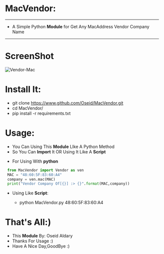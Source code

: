 # MacVendor:
***
 - A Simple Python **Module** for Get Any MacAddress Vendor Company Name
***
# ScreenShot

   ![Vendor-Mac](https://user-images.githubusercontent.com/29546157/48332184-d9274d00-e64a-11e8-8c5b-b800588b271e.png)
   
   
# Install It:
  - git clone https://www.github.com/Oseid/MacVendor.git
  - cd MacVendor/
  - pip install -r requirements.txt

# Usage:
  * You Can Using This **Module** LIke A Python Method
  * So You Can **Import** It OR Using It Like A **Script**

  - For Using With **python**
```python
 from MacVendor import Vendor as ven
 MAC = "48:60:5F:83:60:A4"
 company = ven.mac(MAC)
 print("Vendor Company Of[{}] :> {}".format(MAC,company))

```
   - Using Like **Script**:
   
      * python MacVendor.py 48:60:5F:83:60:A4

# That's All:)
 - This **Module** By: Oseid Aldary
 - Thanks For Usage :)
 - Have A Nice Day,GoodBye :)
